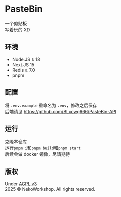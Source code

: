# PasteBin
一个剪贴板  
写着玩的 XD

## 环境
- Node.JS ≥ 18
- Next.JS 15
- Redis ≥ 7.0
- pnpm

## 配置
将 `.env.example` 重命名为 `.env`，修改之后保存  
后端请见 https://github.com/BLxcwg666/PasteBin-API

## 运行
克隆本仓库  
运行`pnpm i`和`pnpm build`和`pnpm start`  
后续会做 docker 镜像，尽请期待

## 版权
Under [AGPL v3](https://www.gnu.org/licenses/agpl-3.0.html)  
2025 © NekoWorkshop. All rights reserved.